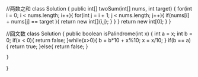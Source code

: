 //两数之和
class Solution {
    public int[] twoSum(int[] nums, int target) {
    for(int i = 0; i < nums.length; i++){
        for(int j = i + 1; j < nums.length; j++){
            if(nums[i] + nums[j] == target ){
                return new int[]{i,j};
            }
        }
    }
    return new int[0];
    } 
}


//回文数
class Solution {
    public boolean isPalindrome(int x) {
        int a = x;
       int b = 0;
        if(x < 0){
            return false;
        }while(x>0){
            b = b*10 + x%10;
            x = x/10;
        }
            if(b == a){
                return true;
            }else{
                return false;
            }

    }  
}

















